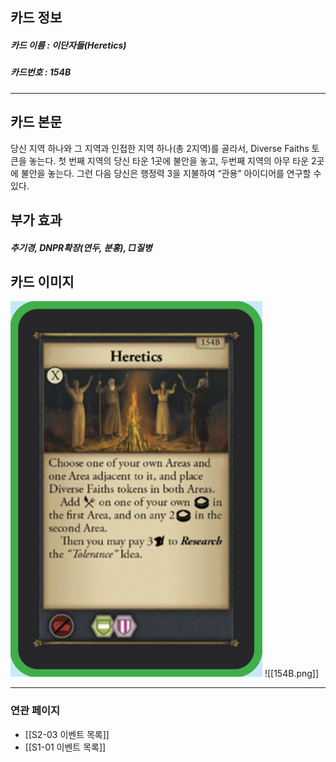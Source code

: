 ## 카드 정보
##### 카드 이름 : 이단자들(Heretics)
##### 카드번호 :  154B
---
## 카드 본문

당신 지역 하나와 그 지역과 인접한 지역 하나(총 2지역)를 골라서, Diverse Faiths 토큰을 놓는다.
첫 번째 지역의 당신 타운 1곳에 불안을 놓고, 두번째 지역의 아무 타운 2곳에 불안을 놓는다.
그런 다음 당신은 행정력 3을 지불하여 “관용” 아이디어를 연구할 수 있다.

## 부가 효과
##### 추기경, DNPR확장(연두, 분홍), □질병

## 카드 이미지
<img src="\Assets\154B.png"/>
![[154B.png]]

--- 

### 연관 페이지
- [[S2-03 이벤트 목록]]
- [[S1-01 이벤트 목록]]
